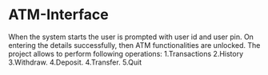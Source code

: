 # ATM-Interface
When the system starts the user is prompted with user id and user pin. On entering the details successfully, then ATM functionalities are unlocked. The project allows to perform following operations: 
1.Transactions 2.History 
3.Withdraw. 
4.Deposit. 
4.Transfer. 
5.Quit
